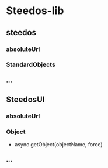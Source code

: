 <!--
 * @Author: baozhoutao@steedos.com
 * @Date: 2022-09-01 09:11:13
 * @LastEditors: baozhoutao@steedos.com
 * @LastEditTime: 2022-10-31 17:41:49
 * @Description: 
-->
# Steedos-lib


## steedos
### 
### absoluteUrl
### StandardObjects

### ...


## SteedosUI
### absoluteUrl
### Object
- async getObject(objectName, force)

### ...